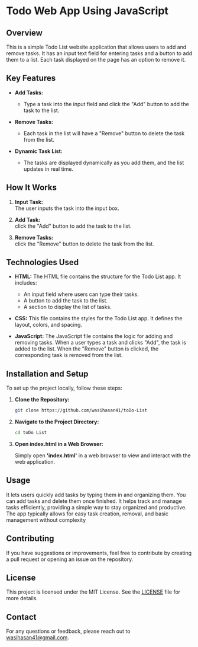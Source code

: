 # Todo Web App Using JavaScript 

## Overview

This is a simple Todo List website application that allows users to add and remove tasks. It has an input text field for entering tasks and a button to add them to a list. Each task displayed on the page has an option to remove it.

## Key Features

- **Add Tasks:**
  - Type a task into the input field and click the "Add" button to add the task to the list.
  
- **Remove Tasks:**
  - Each task in the list will have a "Remove" button to delete the task from the list.
  
- **Dynamic Task List:**
  - The tasks are displayed dynamically as you add them, and the list updates in real time.

## How It Works

1. **Input Task:**  
     The user inputs the task into the input box.

2. **Add Task:**  
     click the "Add" button to add the task to the list.

3. **Remove Tasks:**   
     click the "Remove" button to delete the task from the list.

## Technologies Used

- **HTML:** The HTML file contains the structure for the Todo List app. It includes:
   - An input field where users can type their tasks.
   - A button to add the task to the list.
   - A section to display the list of tasks.

- **CSS:** This file contains the styles for the Todo List app. It defines the layout, colors, and spacing.

- **JavaScript:** The JavaScript file contains the logic for adding and removing tasks. When a user types a task and clicks "Add", the task is added to the list. When the "Remove" button is clicked, the corresponding task is removed from the list.

## Installation and Setup

To set up the project locally, follow these steps:

1. **Clone the Repository:**

   ```bash
   git clone https://github.com/wasihasan41/toDo-List

2. **Navigate to the Project Directory:**

    ```bash
    cd toDo List

3. **Open index.html in a Web Browser:**

    Simply open **'index.html'** in a web browser      to view and interact with the web application.


## Usage

It lets users quickly add tasks by typing them in and organizing them. You can add tasks and delete them once finished. It helps track and manage tasks efficiently, providing a simple way to stay organized and productive. The app typically allows for easy task creation, removal, and basic management without complexity

## Contributing
If you have suggestions or improvements, feel free to contribute by creating a pull request or opening an issue on the repository.

## License
This project is licensed under the MIT License. See the [LICENSE](https://opensource.org/license/mit) file for more details.

## Contact
For any questions or feedback, please reach out to wasihasan41@gmail.com.



